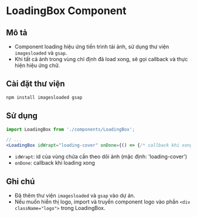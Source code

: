 # LoadingBox Component

## Mô tả
- Component loading hiệu ứng tiến trình tải ảnh, sử dụng thư viện `imagesloaded` và `gsap`.
- Khi tất cả ảnh trong vùng chỉ định đã load xong, sẽ gọi callback và thực hiện hiệu ứng chữ.

## Cài đặt thư viện

```bash
npm install imagesloaded gsap
```

## Sử dụng

```jsx
import LoadingBox from './components/LoadingBox';

// ...
<LoadingBox idWrapt="loading-cover" onDone={() => {/* callback khi xong */}} />
```

- `idWrapt`: id của vùng chứa cần theo dõi ảnh (mặc định: 'loading-cover')
- `onDone`: callback khi loading xong

## Ghi chú
- Đã thêm thư viện `imagesloaded` và `gsap` vào dự án.
- Nếu muốn hiển thị logo, import và truyền component logo vào phần `<div className="logo">` trong LoadingBox.
